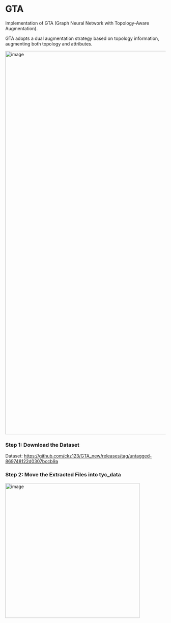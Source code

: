 # GTA
Implementation of GTA (Graph Neural Network with Topology-Aware Augmentation).


GTA adopts a dual augmentation strategy based on topology information, augmenting both topology and attributes.

<img width="1200" alt="image" src="https://github.com/user-attachments/assets/b6d22f2f-b3bf-49d1-9cbd-9f0982233ecb" />


### Step 1: Download the Dataset

Dataset: https://github.com/ckz123/GTA_new/releases/tag/untagged-869748122d0307bccb9a

### Step 2: Move the Extracted Files into tyc_data

<img width="422" alt="image" src="https://github.com/user-attachments/assets/52edba0e-d2ff-49ab-b0c1-4f23bd53c1c8" />




